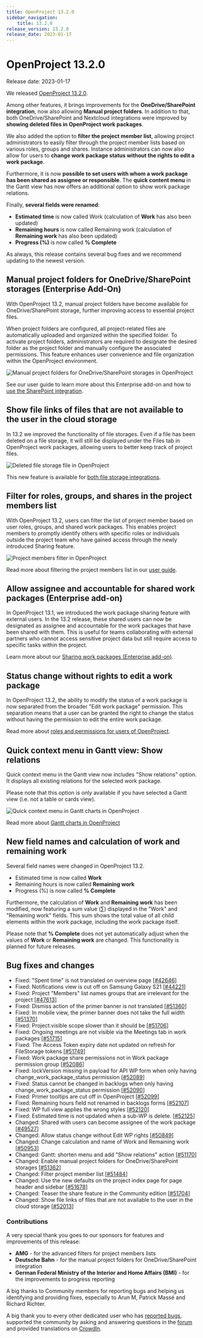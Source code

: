 ```yaml
---
title: OpenProject 13.2.0
sidebar_navigation:
    title: 13.2.0
release_version: 13.2.0
release_date: 2023-01-17
---
```


# OpenProject 13.2.0

Release date: 2023-01-17

We released [OpenProject 13.2.0](https://community.openproject.com/versions/1979).

Among other features, it brings improvements for the **OneDrive/SharePoint integration**, now also allowing **Manual project folders**. In addition to that, both OneDrive/SharePoint and Nextcloud integrations were improved by **showing deleted files in OpenProject work packages**.

We also added the option to **filter the project member list**, allowing project administrators to easily filter through the project member lists based on various roles, groups and shares. Instance administrators can now also allow for users to **change work package status without the rights to edit a work package**. 

Furthermore, it is now **possible to set users with whom a work package has been shared as assignee or responsible**. The **quick content menu** in the Gantt view has now offers an additional option to show work package relations.

Finally, **several fields were renamed**: 

- **Estimated time** is now called Work (calculation of **Work** has also been updated)
- **Remaining hours** is now called Remaining work (calculation of **Remaining work** has also been updated)
- **Progress (%)** is now called **% Complete**

As always, this release contains several bug fixes and we recommend updating to the newest version.


## Manual project folders for OneDrive/SharePoint storages (Enterprise Add-On)

With OpenProject 13.2, manual project folders have become available for OneDrive/SharePoint storage, further improving access to essential project files. 

When project folders are configured, all project-related files are automatically uploaded and organized within the specified folder. To activate project folders, administrators are required to designate the desired folder as the project folder and manually configure the associated permissions. This feature enhances user convenience and file organization within the OpenProject environment.

![Manual project folders for OneDrive/SharePoint storages in OpenProject](onedrive-storage-add-folders.png)

See our user guide to learn more about this Enterprise add-on and how to [use the SharePoint integration](../../user-guide/file-management/one-drive-integration/).

## Show file links of files that are not available to the user in the cloud storage

In 13.2 we improved the functionality of file storages. Even if a file has been deleted on a file storage, it will still be displayed under the Files tab in OpenProject work packages, allowing users to better keep track of project files. 

![Deleted file storage file in OpenProject](deleted-file.png)

This new feature is available for [both file storage integrations](../../user-guide/file-management). 

## Filter for roles, groups, and shares in the project members list
With OpenProject 13.2, users can filter the list of project member based on user roles, groups, and shared work packages. This enables project members to promptly identify others with specific roles or individuals outside the project team who have gained access through the newly introduced Sharing feature.

![Project members filter in OpenProject](project-members.png)

Read more about filtering the project members list in our [user guide](../../user-guide/members/#project-members-overview). 

## Allow assignee and accountable for shared work packages (Enterprise add-on)

In OpenProject 13.1, we introduced the work package sharing feature with external users. In the 13.2 release, these shared users can now be designated as assignee and accountable for the work packages that have been shared with them. This is useful for teams collaborating with external partners who cannot access sensitive project data but still require access to specific tasks within the project.

Learn more about our [Sharing work packages (Enterprise add-on)](../../user-guide/work-packages/share-work-packages/).

## Status change without rights to edit a work package

In OpenProject 13.2, the ability to modify the status of a work package is now separated from the broader "Edit work package" permission. This separation means that a user can be granted the right to change the status without having the permission to edit the entire work package.

Read more about [roles and permissions for users of OpenProject](../../system-admin-guide/users-permissions/roles-permissions/).

## Quick context menu in Gantt view: Show relations

Quick context menu in the Gantt view now includes "Show relations" option. It displays all existing relations for the selected work package. 

Please note that this option is only available if you have selected a Gantt view (i.e. not a table or cards view). 

![Quick context menu in Gantt charts in OpenProject](gantt-relations.png)

Read more about [Gantt charts in OpenProject](../../user-guide/gantt-chart/)

## New field names and calculation of work and remaining work
Several field names were changed in OpenProject 13.2.

- Estimated time is now called **Work**
- Remaining hours is now called **Remaining work** 
- Progress (%) is now called **% Complete**

Furthermore, the calculation of **Work** and **Remaining work** has been modified, now featuring a sum value (∑) displayed in the "Work" and "Remaining work" fields. This sum shows the total value of all child elements within the work package, including the work package itself.

Please note that **% Complete** does not yet automatically adjust when the values of **Work** or **Remaining work** are changed. This functionality is planned for future releases.

## Bug fixes and changes

<!-- Warning: Anything within the below lines will be automatically removed by the release script -->
<!-- BEGIN AUTOMATED SECTION -->

- Fixed: "Spent time" is not translated on overview page \[[#42646](https://community.openproject.com/wp/42646)\]
- Fixed: Notifications view is cut off on Samsung Galaxy S21 \[[#44221](https://community.openproject.com/wp/44221)\]
- Fixed: Project "Members" list names groups that are irrelevant for the project \[[#47613](https://community.openproject.com/wp/47613)\]
- Fixed: Dismiss action of the primer banner is not translated \[[#51360](https://community.openproject.com/wp/51360)\]
- Fixed: In mobile view, the primer banner does not take the full width \[[#51370](https://community.openproject.com/wp/51370)\]
- Fixed: Project.visible scope slower than it should be \[[#51706](https://community.openproject.com/wp/51706)\]
- Fixed: Ongoing meetings are not visible via the Meetings tab in work packages \[[#51715](https://community.openproject.com/wp/51715)\]
- Fixed: The Access Token expiry date not updated on refresh for FileStorage tokens \[[#51749](https://community.openproject.com/wp/51749)\]
- Fixed: Work package share permissions not in Work package permission group \[[#52086](https://community.openproject.com/wp/52086)\]
- Fixed: lockVersion missing in payload for API WP form when only having change_work_package_status permission \[[#52089](https://community.openproject.com/wp/52089)\]
- Fixed: Status cannot be changed in backlogs when only having change_work_package_status permission \[[#52090](https://community.openproject.com/wp/52090)\]
- Fixed: Primer tooltips are cut off in OpenProject \[[#52099](https://community.openproject.com/wp/52099)\]
- Fixed: Remaining hours field not renamed in backlogs forms \[[#52107](https://community.openproject.com/wp/52107)\]
- Fixed: WP full view applies the wrong styles \[[#52120](https://community.openproject.com/wp/52120)\]
- Fixed: Estimated time is not updated when a sub-WP is delete. \[[#52125](https://community.openproject.com/wp/52125)\]
- Changed: Shared with users can become assignee of the work package \[[#49527](https://community.openproject.com/wp/49527)\]
- Changed: Allow status change without Edit WP rights \[[#50849](https://community.openproject.com/wp/50849)\]
- Changed: Change calculation and name of Work and Remaining work \[[#50953](https://community.openproject.com/wp/50953)\]
- Changed: Gantt: shorten menu and add "Show relations" action \[[#51170](https://community.openproject.com/wp/51170)\]
- Changed: Enable manual project folders for OneDrive/SharePoint storages \[[#51362](https://community.openproject.com/wp/51362)\]
- Changed: Filter project member list \[[#51484](https://community.openproject.com/wp/51484)\]
- Changed: Use the new defaults on the project index page for page header and sidebar \[[#51678](https://community.openproject.com/wp/51678)\]
- Changed: Teaser the share feature in the Community edition \[[#51704](https://community.openproject.com/wp/51704)\]
- Changed: Show file links of files that are not available to the user in the cloud storage \[[#52013](https://community.openproject.com/wp/52013)\]

<!-- END AUTOMATED SECTION -->
<!-- Warning: Anything above this line will be automatically removed by the release script -->

### Contributions

A very special thank you goes to our sponsors for features and improvements of this release:

- **AMG** - for the advanced filters for project members lists
- **Deutsche Bahn** - for the manual project folders for OneDrive/SharePoint integration 
- **German Federal Ministry of the Interior and Home Affairs (BMI)** - for the improvements to progress reporting

A big thanks to Community members for reporting bugs and helping us identifying and providing fixes, especially to Arun M, Patrick Massé and Richard Richter.

A big thank you to every other dedicated user who has [reported bugs](https://www.openproject.org/docs/development/report-a-bug), supported the community by asking and answering questions in the [forum](https://community.openproject.org/projects/openproject/boards) and provided translations on [CrowdIn](https://crowdin.com/projects/opf).

